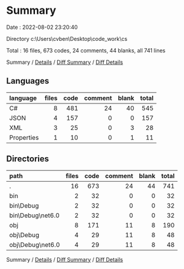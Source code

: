 # Summary

Date : 2022-08-02 23:20:40

Directory c:\\Users\\cvben\\Desktop\\code_work\\cs

Total : 16 files,  673 codes, 24 comments, 44 blanks, all 741 lines

Summary / [Details](details.md) / [Diff Summary](diff.md) / [Diff Details](diff-details.md)

## Languages
| language | files | code | comment | blank | total |
| :--- | ---: | ---: | ---: | ---: | ---: |
| C# | 8 | 481 | 24 | 40 | 545 |
| JSON | 4 | 157 | 0 | 0 | 157 |
| XML | 3 | 25 | 0 | 3 | 28 |
| Properties | 1 | 10 | 0 | 1 | 11 |

## Directories
| path | files | code | comment | blank | total |
| :--- | ---: | ---: | ---: | ---: | ---: |
| . | 16 | 673 | 24 | 44 | 741 |
| bin | 2 | 32 | 0 | 0 | 32 |
| bin\\Debug | 2 | 32 | 0 | 0 | 32 |
| bin\\Debug\\net6.0 | 2 | 32 | 0 | 0 | 32 |
| obj | 8 | 171 | 11 | 8 | 190 |
| obj\\Debug | 4 | 29 | 11 | 8 | 48 |
| obj\\Debug\\net6.0 | 4 | 29 | 11 | 8 | 48 |

Summary / [Details](details.md) / [Diff Summary](diff.md) / [Diff Details](diff-details.md)